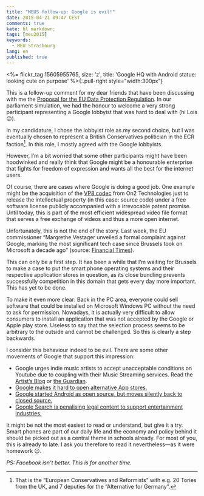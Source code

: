 ```yaml
---
title: "MEUS follow-up: Google is evil!"
date: 2015-04-21 09:47 CEST
comments: true
kate: hl markdown;
tags: [meu2015]
keywords:
  - MEU Strasbourg
lang: en
published: true
---
```


<%= flickr_tag 15605955765, size: 'z', title: 'Google HQ with Android statue: looking cute on purpose' %>{:.pull-right style="width:300px"}

This is a follow-up comment for my dear friends that have been discussing with
me the [Proposal for the EU Data Protection Regulation][proposal]. In our parliament
simulation, we had the honour to welcome a very strong participant representing
a Google lobbyist that was hard to deal with (hi Lois :wink:).

In my candidature, I chose the lobbyist role as my second choice, but I was
eventually chosen to represent a British Conservatives politician in the
ECR faction[^ECR]. In this role, I mostly agreed with the Google lobbyists.

[proposal]: http://eur-lex.europa.eu/legal-content/EN/TXT/?uri=CELEX:52012PC0011 "EUR-lex Document Archive of the EU"
[^ECR]: That is the “European Conservatives and Reformists” with e.g. 20 Tories from
        the UK, and 7 deputies for the “Alternative for Germany”.

However, I’m a bit worried that some other participants might have been hoodwinked
and really think that Google might be a honourable enterprise that fights for
freedom of expression and wants all the best for the internet users.

Of course,
there are cases where Google is doing a good job. One example might be the acquisition
of the [VP8 codec][vp8] from On2 Technologies just to release the intellectual property
(in this case: source code) under a free software license publicly accompanied with
a irrevocable patent promise. Until today, this is part of the most efficient widespread
video file format that serves a free exchange of videos and thus a more open internet.

[vp8]: https://en.wikipedia.org/wiki/VP8

Unfortunately, this is not the end of the story. Last week, the EU commissioner
“Margrethe Vestager unveiled a formal complaint against Google, marking the most
significant tech case since Brussels took on Microsoft a decade ago” (source:
[Financial Times]).

<!--more-->

This can only be a first step. It has been a while that I’m waiting for Brussels to
make a case to put the smart phone operating systems and their respective application
stores in question, as its close bundling prevents successfully competition in this
domain that gets every day more important. This has yet to be done.

To make it even more clear: Back in the PC
area, everyone could sell software that could be installed on Microsoft Windows PC
without the need to ask for permission. Nowadays, it is actually very difficult to
allow consumers to install an application that was not accepted by the Google or
Apple play store. Useless to say that the selection process seems to be arbitrary
to the outside and cannot be challenged. So this is clearly a step backwards.

[Financial Times]: http://on.ft.com/1HAvgMw "How Google found itself ‘on the wrong side of history"

I consider this behaviour indeed to be evil. There are some other movements of
Google that support this impression:

- Google urges indie music artists to accept unacceptable conditions on Youtube
  due to coupling with their Music Streaming services.
  Read the [Artist’s Blog](http://zoekeating.tumblr.com/post/108898194009/what-should-i-do-about-youtube)
  or [the Guardian](http://www.theguardian.com/technology/2014/jun/17/youtube-indie-labels-music-subscription).
- [Google makes it hard to open alternative App stores.](http://blog.aptoide.com/2014/06/enough-is-enough-when-google-evil.html)
- [Google started Android as open source, but moves silently back to closed source.](http://arstechnica.com/gadgets/2013/10/googles-iron-grip-on-android-controlling-open-source-by-any-means-necessary/)
- [Google Search is penalising legal content to support entertainment industries.](https://torrentfreak.com/google-starts-censoring-bittorrent-rapidshare-and-more-110126/)

It might be not the most easiest to read or understand, but give it a try.
Smart phones are part of our daily life and the economy and policy behind it
should be picked out as a central theme in schools already. For most of you,
this is already to late. I ask you therefore to read it nevertheless—as it were homework :wink:.

*PS: Facebook isn’t better. This is for another time.*